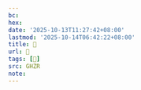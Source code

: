 ```yaml
---
bc:
hex:
date: '2025-10-13T11:27:42+08:00'
lastmod: '2025-10-14T06:42:22+08:00'
title: 󰙓
url: 󰙓
tags: [𡏚]
src: GHZR
note:
---
```

